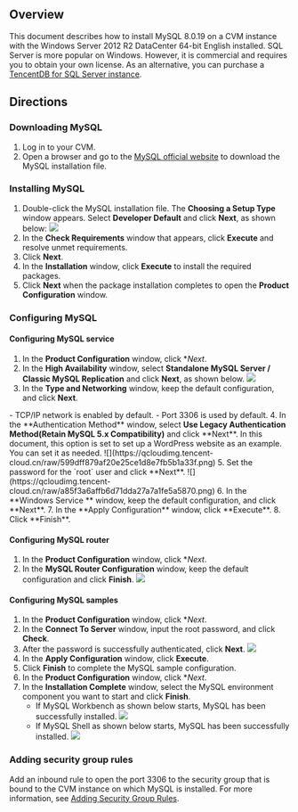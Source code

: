 ## Overview
This document describes how to install MySQL 8.0.19 on a CVM instance with the Windows Server 2012 R2 DataCenter 64-bit English installed.
SQL Server is more popular on Windows. However, it is commercial and requires you to obtain your own license. As an alternative, you can purchase a [TencentDB for SQL Server instance](https://intl.cloud.tencent.com/zh/products/sqlserver).

## Directions

### Downloading MySQL
1. Log in to your CVM.
2. Open a browser and go to the [MySQL official website](https://www.mysql.com/) to download the MySQL installation file.

### Installing MySQL

1. Double-click the MySQL installation file. The **Choosing a Setup Type** window appears. Select **Developer Default** and click **Next**, as shown below:
![](https://qcloudimg.tencent-cloud.cn/raw/46578b0e47c0a8283c72680070578916.png)
2. In the **Check Requirements** window that appears, click **Execute** and resolve unmet requirements.
3. Click **Next**.
4. In the **Installation** window, click **Execute** to install the required packages.
5. Click **Next** when the package installation completes to open the **Product Configuration** window.


### Configuring MySQL

#### Configuring MySQL service

1. In the **Product Configuration** window, click **Next*.
2. In the **High Availability** window, select **Standalone MySQL Server / Classic MySQL Replication** and click **Next**, as shown below.
![](https://qcloudimg.tencent-cloud.cn/raw/821c0ab18a477ffdf3458889ff698b08.png)
3. In the **Type and Networking** window, keep the default configuration, and click **Next**.
<dx-alert infotype="explain" title="">
- TCP/IP network is enabled by default.
- Port 3306 is used by default.
</dx-alert>
4. In the **Authentication Method** window, select <b>Use Legacy Authentication Method(Retain MySQL 5.x Compatibility)</b> and click **Next**.
In this document, this option is set to set up a WordPress website as an example. You can set it as needed.
![](https://qcloudimg.tencent-cloud.cn/raw/599dff879af20e25ce1d8e7fb5b1a33f.png)
5. Set the password for the `root` user and click **Next**.
![](https://qcloudimg.tencent-cloud.cn/raw/a85f3a6affb6d71dda27a7a1fe5a5870.png)
6. In the **Windows Service ** window, keep the default configuration, and click **Next**.
7. In the **Apply Configuration** window, click **Execute**.
8. Click **Finish**.

#### Configuring MySQL router

1. In the **Product Configuration** window, click **Next*.
2. In the **MySQL Router Configuration** window, keep the default configuration and click **Finish**.
![](https://qcloudimg.tencent-cloud.cn/raw/f13a5db6d40390a3b5c650e00720d587.png)

#### Configuring MySQL samples

1. In the **Product Configuration** window, click **Next*.
2. In the **Connect To Server** window, input the root password, and click **Check**.
3. After the password is successfully authenticated, click **Next**.
![](https://qcloudimg.tencent-cloud.cn/raw/5e4157ae76b5ae7aa4f7e9d99f40bfe8.png)
4. In the **Apply Configuration** window, click **Execute**.
5. Click **Finish** to complete the MySQL sample configuration.
6. In the **Product Configuration** window, click **Next*.
7. In the **Installation Complete** window, select the MySQL environment component you want to start and click **Finish**.
   - If MySQL Workbench as shown below starts, MySQL has been successfully installed.
   ![](https://qcloudimg.tencent-cloud.cn/raw/7f960c3d6e8c26f9fb68ee9de5d5b96b.png)
   - If MySQL Shell as shown below starts, MySQL has been successfully installed.
   ![](https://qcloudimg.tencent-cloud.cn/raw/985d2e239aae0bcc1d84f51e3eecd296.png)


### Adding security group rules

Add an inbound rule to open the port 3306 to the security group that is bound to the CVM instance on which MySQL is installed.
For more information, see [Adding Security Group Rules](https://intl.cloud.tencent.com/document/product/213/34272).





